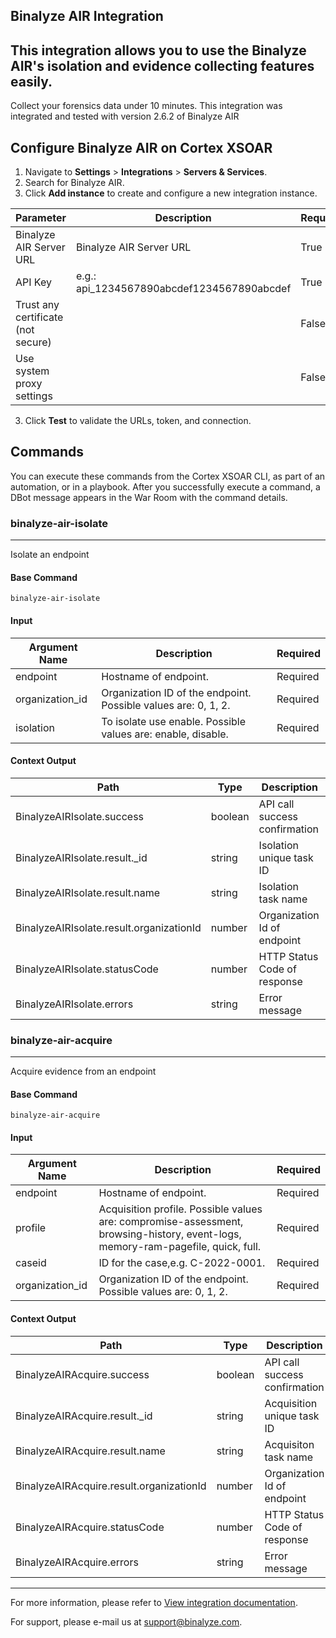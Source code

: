 ## Binalyze AIR Integration
This integration allows you to use the Binalyze AIR's isolation and evidence collecting features easily.
 ---

Collect your forensics data under 10 minutes.
This integration was integrated and tested with version 2.6.2 of Binalyze AIR

## Configure Binalyze AIR on Cortex XSOAR

1. Navigate to **Settings** > **Integrations** > **Servers & Services**.
2. Search for Binalyze AIR.
3. Click **Add instance** to create and configure a new integration instance.


| **Parameter** | **Description** | **Required** |
| --- | --- | --- |
| Binalyze AIR Server URL | Binalyze AIR Server URL | True |
| API Key | e.g.: api_1234567890abcdef1234567890abcdef | True |
| Trust any certificate (not secure) |  | False |
| Use system proxy settings |  | False |

3. Click **Test** to validate the URLs, token, and connection.
## Commands
You can execute these commands from the Cortex XSOAR CLI, as part of an automation, or in a playbook.
After you successfully execute a command, a DBot message appears in the War Room with the command details.
### binalyze-air-isolate
***
Isolate an endpoint


#### Base Command

`binalyze-air-isolate`
#### Input

| **Argument Name** | **Description** | **Required** |
| --- | --- | --- |
| endpoint | Hostname of endpoint. | Required |
| organization_id | Organization ID of the endpoint. Possible values are: 0, 1, 2. | Required |
| isolation | To isolate use enable. Possible values are: enable, disable. | Required |


#### Context Output

| **Path** | **Type** | **Description** |
| --- | --- | --- |
| BinalyzeAIRIsolate.success | boolean | API call success confirmation |
| BinalyzeAIRIsolate.result._id | string | Isolation unique task ID |
| BinalyzeAIRIsolate.result.name | string | Isolation task name |
| BinalyzeAIRIsolate.result.organizationId | number | Organization Id of endpoint |
| BinalyzeAIRIsolate.statusCode | number | HTTP Status Code of response |
| BinalyzeAIRIsolate.errors | string | Error message |

### binalyze-air-acquire
***
Acquire evidence from an endpoint


#### Base Command

`binalyze-air-acquire`
#### Input

| **Argument Name** | **Description** | **Required** |
| --- | --- | --- |
| endpoint | Hostname of endpoint. | Required |
| profile | Acquisition profile. Possible values are: compromise-assessment, browsing-history, event-logs, memory-ram-pagefile, quick, full. | Required |
| caseid | ID for the case,e.g. C-2022-0001. | Required |
| organization_id | Organization ID of the endpoint. Possible values are: 0, 1, 2. | Required |


#### Context Output

| **Path** | **Type** | **Description** |
| --- | --- | --- |
| BinalyzeAIRAcquire.success | boolean | API call success confirmation |
| BinalyzeAIRAcquire.result._id | string | Acquisition unique task ID |
| BinalyzeAIRAcquire.result.name | string | Acquisiton task name |
| BinalyzeAIRAcquire.result.organizationId | number | Organization Id of endpoint |
| BinalyzeAIRAcquire.statusCode | number | HTTP Status Code of response |
| BinalyzeAIRAcquire.errors | string | Error message |

---
For more information, please refer to
[View integration documentation](https://kb.binalyze.com/air/integrations/cortex-xsoar-integration).

For support, please e-mail us at support@binalyze.com.
